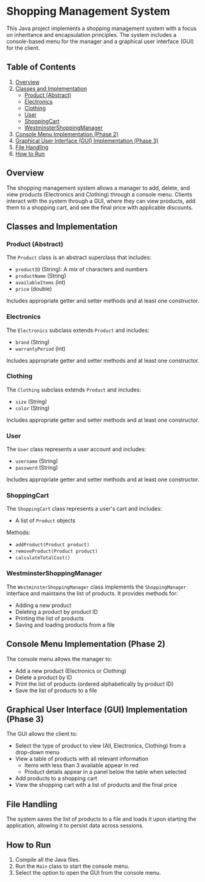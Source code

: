 # Shopping Management System

This Java project implements a shopping management system with a focus on inheritance and encapsulation principles. The system includes a console-based menu for the manager and a graphical user interface (GUI) for the client.

## Table of Contents

1. [Overview](#overview)
2. [Classes and Implementation](#classes-and-implementation)
   - [Product (Abstract)](#product-abstract)
   - [Electronics](#electronics)
   - [Clothing](#clothing)
   - [User](#user)
   - [ShoppingCart](#shoppingcart)
   - [WestminsterShoppingManager](#westminstershoppingmanager)
3. [Console Menu Implementation (Phase 2)](#console-menu-implementation-phase-2)
4. [Graphical User Interface (GUI) Implementation (Phase 3)](#graphical-user-interface-gui-implementation-phase-3)
5. [File Handling](#file-handling)
6. [How to Run](#how-to-run)

## Overview

The shopping management system allows a manager to add, delete, and view products (Electronics and Clothing) through a console menu. Clients interact with the system through a GUI, where they can view products, add them to a shopping cart, and see the final price with applicable discounts.

## Classes and Implementation

### Product (Abstract)

The `Product` class is an abstract superclass that includes:
- `productID` (String): A mix of characters and numbers
- `productName` (String)
- `availableItems` (int)
- `price` (double)

Includes appropriate getter and setter methods and at least one constructor.

### Electronics

The `Electronics` subclass extends `Product` and includes:
- `brand` (String)
- `warrantyPeriod` (int)

Includes appropriate getter and setter methods and at least one constructor.

### Clothing

The `Clothing` subclass extends `Product` and includes:
- `size` (String)
- `color` (String)

Includes appropriate getter and setter methods and at least one constructor.

### User

The `User` class represents a user account and includes:
- `username` (String)
- `password` (String)

Includes appropriate getter and setter methods and at least one constructor.

### ShoppingCart

The `ShoppingCart` class represents a user's cart and includes:
- A list of `Product` objects

Methods:
- `addProduct(Product product)`
- `removeProduct(Product product)`
- `calculateTotalCost()`

### WestminsterShoppingManager

The `WestminsterShoppingManager` class implements the `ShoppingManager` interface and maintains the list of products. It provides methods for:
- Adding a new product
- Deleting a product by product ID
- Printing the list of products
- Saving and loading products from a file

## Console Menu Implementation (Phase 2)

The console menu allows the manager to:
- Add a new product (Electronics or Clothing)
- Delete a product by ID
- Print the list of products (ordered alphabetically by product ID)
- Save the list of products to a file

## Graphical User Interface (GUI) Implementation (Phase 3)

The GUI allows the client to:
- Select the type of product to view (All, Electronics, Clothing) from a drop-down menu
- View a table of products with all relevant information
  - Items with less than 3 available appear in red
  - Product details appear in a panel below the table when selected
- Add products to a shopping cart
- View the shopping cart with a list of products and the final price

## File Handling

The system saves the list of products to a file and loads it upon starting the application, allowing it to persist data across sessions.

## How to Run

1. Compile all the Java files.
2. Run the `Main` class to start the console menu.
3. Select the option to open the GUI from the console menu.
